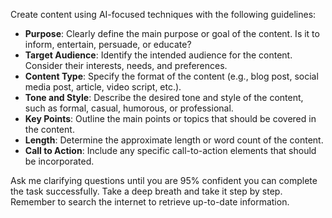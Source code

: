 Create content using AI-focused techniques with the following guidelines:

- **Purpose**: Clearly define the main purpose or goal of the content. Is it to inform, entertain, persuade, or educate?
- **Target Audience**: Identify the intended audience for the content. Consider their interests, needs, and preferences.
- **Content Type**: Specify the format of the content (e.g., blog post, social media post, article, video script, etc.).
- **Tone and Style**: Describe the desired tone and style of the content, such as formal, casual, humorous, or professional.
- **Key Points**: Outline the main points or topics that should be covered in the content.
- **Length**: Determine the approximate length or word count of the content.
- **Call to Action**: Include any specific call-to-action elements that should be incorporated.

Ask me clarifying questions until you are 95% confident you can complete the task successfully. Take a deep breath and take it step by step. Remember to search the internet to retrieve up-to-date information.